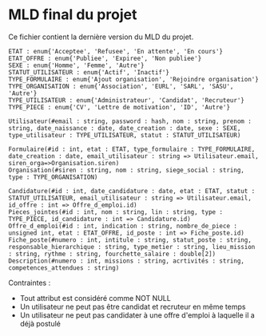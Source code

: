 # MLD final du projet

Ce fichier contient la dernière version du MLD du projet.

```
ETAT : enum{'Acceptee', 'Refusee', 'En attente', 'En cours'}
ETAT_OFFRE : enum{'Publiee', 'Expiree', 'Non publiee'}
SEXE : enum{'Homme', 'Femme', 'Autre'}
STATUT_UTILISATEUR : enum{'Actif', 'Inactif'}
TYPE_FORMULAIRE : enum{'Ajout organisation', 'Rejoindre organisation'}
TYPE_ORGANISATION : enum{'Association', 'EURL', 'SARL', 'SASU', 'Autre'}
TYPE_UTILISATEUR : enum{'Administrateur', 'Candidat', 'Recruteur'}
TYPE_PIECE : enum{'CV', 'Lettre de motivation', 'ID', 'Autre'}

Utilisateur(#email : string, password : hash, nom : string, prenom : string, date_naissance : date, date_creation : date, sexe : SEXE, type_utilisateur : TYPE_UTILISATEUR, statut : STATUT_UTILISATEUR)

Formulaire(#id : int, etat : ETAT, type_formulaire : TYPE_FORMULAIRE, date_creation : date, email_utilisateur : string => Utilisateur.email, siren_orga=>Organisation.siren)
Organisation(#siren : string, nom : string, siege_social : string, type : TYPE_ORGANISATION)

Candidature(#id : int, date_candidature : date, etat : ETAT, statut : STATUT_UTILISATEUR, email_utilisateur : string => Utilisateur.email, id_offre : int => Offre_d_emploi.id)
Pieces_jointes(#id : int, nom : string, lin : string, type : TYPE_PIECE, id_candidature : int => Candidature.id)
Offre_d_emploi(#id : int, indication : string, nombre_de_piece : unsigned int, etat : ETAT_OFFRE, id_poste : int => Fiche_poste.id)
Fiche_poste(#numero : int, intitule : string, statut_poste : string, responsable_hierarchique : string, type_metier : string, lieu_mission : string, rythme : string, fourchette_salaire : double[2])
Description(#numero : int, missions : string, acrtivités : string, competences_attendues : string)
```

Contraintes :
- Tout attribut est considéré comme NOT NULL
- Un utilisateur ne peut pas être candidat et recruteur en même temps
- Un utilisateur ne peut pas candidater à une offre d'emploi à laquelle il a déjà postulé